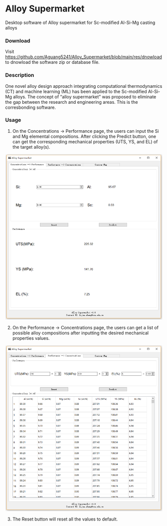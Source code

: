 # Alloy Supermarket
Desktop software of Alloy supermarket for Sc-modified Al-Si-Mg casting alloys

### Download
Visit https://github.com/Aguang5241/Alloy_Supermarket/blob/main/res/dnowload to dnowload the software zip or database file. 

### Description
One novel alloy design approach integrating computational thermodynamics (CT) and machine learning (ML) has been applied to the Sc-modified Al-Si-Mg alloys. The concept of “alloy supermarket” was proposed to eliminate the gap between the research and engineering areas. This is the corresbonding software.

### Usage

1. On the Concentrations -> Performance page, the users can input the Si and Mg elemental compositions. After clicking the Predict button, one can get the corresponding mechanical properties (UTS, YS, and EL) of the target alloy(s). 

![alt software_1](res/img/software_1.png)

2. On the Performance -> Concentrations page, the users can get a list of possible alloy compositions after inputting the desired mechanical properties values. 

![alt software_1](res/img/software_2.png) 

3. The Reset button will reset all the values to default.
